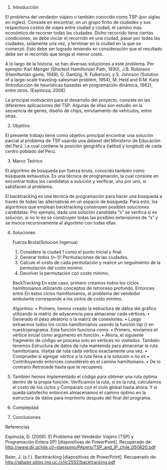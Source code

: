 1.	Introducción

El  problema del vendedor viajero o también conocido como TSP (por siglas en ingles). Consiste en encontrar, en un grupo finito de ciudades y sus respectivos costos de viajes entre ciudad y ciudad, el camino más económico de recorrer todas las ciudades. Dicho recorrido tiene ciertas condiciones, se debe iniciar el recorrido en una ciudad, pasar por todas las ciudades, solamente una vez, y terminar en la ciudad en la que se comenzó. Esto debe ser logrado teniendo en consideración que el resultado debe ser el recorrido que tenga el menor costo.

A lo largo de la historia, se han diversas soluciones a este problema. Por ejemplo: Karl Menger (Shortest Hamiltonian Path, 1930), J.B. Robinson 	(Hamiltonian game, 1949), G. Dantzig, R. Fulkerson, y S. Johnson 	(Solution of a large-scale traveling-salesman problem, 1954), M. Held 	and R.M. Karp (Introducción de heurísticas basadas en programación 	dinámica, 1962), entre otros. (Espinoza, 2006)

La principal motivación para el desarrollo del proyecto, consiste en las diferentes aplicaciones del TSP. Algunas de ellas son estudio en la secuencia de genes, diseño de chips, enrutamiento de vehículos, entre otras.

2.	Objetivo

El presente trabajo tiene como objetivo principal encontrar una solución parcial al problema de TSP usando una dataset del Ministerio de Educación del Perú. La cual contiene la posición geográfica (latitud y longitud) de cada centro poblado del Perú.

3.	Marco Teórico

El algoritmo de búsqueda por fuerza bruta, conocido también como búsqueda exhaustiva. Es una técnica de programación, la cual consiste en encontrar todos los candidatos a solución y verificar, uno por uno, si satisfacen al problema.

El backtracking es una técnica de programación para hacer una búsqueda a través de todas las alternativas en un espacio de búsqueda. Para esto, los algoritmos que emplean backtracking construyen posibles soluciones candidatas. Por ejemplo, dada una solución candidata “s” se verifica si es solución, si no lo es se construyen todas las posibles extensiones de “s” y se invoca recursivamente al algoritmo con todas ellas.

4.	Soluciones

	Fuerza Bruta(Solucion Ingenua)
	1) Considere la ciudad 1 como el punto inicial y final. 
	2) Generar todos (n-1)! Permutaciones de las ciudades. 
	3) Calcule el costo de cada permutación y realice un seguimiento de la    permutación del costo mínimo. 
	4) Devolver la permutación con costo mínimo.

	BackTracking
	En este caso, primero creamos todos los ciclos hamiltonianos utilizando conceptos de retroceso profundo. Entonces entre
	En estos ciclos hamiltonianos, el problema del vendedor ambulante corresponde a los ciclos de costo mínimo.
 
	Algoritmo:
•	Primero, hemos creado la estructura de datos del gráfico utilizando la matriz de adyacencia para almacenar cada vértices.
•	Generado el peso aleatorio o la matriz de conexiones.
•	Luego extraemos todos los ciclos hamiltonianos usando la función tsp () en nuestroprograma. Esta función funciona como:
•	Primero, enviamos el vértice inicial como argumento en función.
•	Ahora, el siguiente fragmento de código se procesa solo en vértices no visitados. También tenemos Estructura de datos de ruta mantenida para almacenar la ruta hamiltoniana. Visitas de ruta cada vértice exactamente una vez.
•	Compruebe si agregar vértice a la ruta lleva a la solución o no es
•	Contribuyendo entonces considérelo en el camino hamiltoniano.
•	De lo contrario Retrocede hasta que te recuperes.
4. También hemos implementado el código para obtener una ruta óptima dentro de la propia función.
Verificamos la ruta, si es la ruta, calculamos el costo de los ciclos y
Compáralo con el ciclo global hasta ahora. Y si queda satisfecho entonces almacenamos el camino óptimo en la estructura de datos para imprimirlo después del final del programa.


5.	Complejidad

6.	Conclusiones


Referencias

Espinoza, D. (2006). El Problema del Vendedor Viajero (TSP) y Programación Entera (IP) [diapositivas de PowerPoint]. Recuperado de: http://www.dii.uchile.cl/~daespino/PApers/TSP_and_IP_chile_050820.pdf 

Baier, J. (s.f.). Backtracking [diapositivas de PowerPoint]. Recuperado de: http://jabaier.sitios.ing.uc.cl/iic2552/backtracking.pdf 
